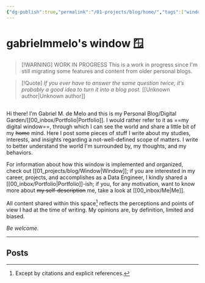 ```yaml
---
{"dg-publish":true,"permalink":"/01-projects/blog/home/","tags":["window-post","gardenEntry"],"dgShowLocalGraph":true,"dgShowInlineTitle":false}
---
```


# gabrielmmelo's window 🪟


> [!WARNING] WORK IN PROGRESS
> This is a work in progress since I'm still migrating some features and content from older personal blogs.


> [!Quote] *If you ever have to answer the same question twice, it’s probably a good idea to turn it into a blog post.* [[Unknown author\|Unknown author]]

## 
Hi there! I'm Gabriel M. de Melo and this is my Personal Blog/Digital Garden/[[00_inbox/Portfolio\|Portfolio]]. I would rather refer to it as ==my digital window==, through which I can see the world and share a little bit of my ~~home~~ mind. Here I post some pieces of stuff I write about my studies, interests, and insights regarding a not-well-defined scope of matters. I write to better understand the world I'm surrounded by, my thoughts, and my behaviors.

For information about how this window is implemented and organized, check out [[01_projects/blog/Window\|Window]]; if you are interested in my career, projects, and accomplishes as a Data Engineer, I kindly shared a [[00_inbox/Portfolio\|Portfolio]]-ish; if you, for any motivation, want to know more about ~~my self-description~~ me, take a look at [[00_inbox/Me\|Me]].

All content shared within this space[^1] reflects the perceptions and points of view I had at the time of writing. My opinions are, by definition, limited and biased.

*Be welcome.*

[^1]: Except by citations and explicit references.

---

## Posts

